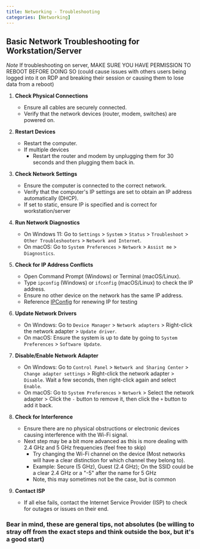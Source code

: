 ```yaml
---
title: Networking - Troubleshooting
categories: [Networking]
---
```


## Basic Network Troubleshooting for Workstation/Server

*Note* If troubleshooting on server, MAKE SURE YOU HAVE PERMISSION TO REBOOT BEFORE DOING SO (could cause issues with others users being logged into it on RDP and breaking their session or causing them to lose data from a reboot)

1. **Check Physical Connections**
    - Ensure all cables are securely connected.
    - Verify that the network devices (router, modem, switches) are powered on.

2. **Restart Devices**
    - Restart the computer.
    - If multiple devices
        - Restart the router and modem by unplugging them for 30 seconds and then plugging them back in.

3. **Check Network Settings**
    - Ensure the computer is connected to the correct network.
    - Verify that the computer's IP settings are set to obtain an IP address automatically (DHCP).
    - If set to static, ensure IP is specified and is correct for workstation/server

4. **Run Network Diagnostics**
    - On Windows 11: Go to `Settings` > `System` > `Status` > `Troubleshoot` > `Other Troubleshooters` > `Network and Internet`.
    - On macOS: Go to `System Preferences` > `Network` > `Assist me` > `Diagnostics`.

5. **Check for IP Address Conflicts**
    - Open Command Prompt (Windows) or Terminal (macOS/Linux).
    - Type `ipconfig` (Windows) or `ifconfig` (macOS/Linux) to check the IP address.
    - Ensure no other device on the network has the same IP address.
    - Reference [IPConfig](https://beforethesurge.github.io/posts/commands-powershell/#ipconfig) for renewing IP for testing

6. **Update Network Drivers**
    - On Windows: Go to `Device Manager` > `Network adapters` > Right-click the network adapter > `Update driver`.
    - On macOS: Ensure the system is up to date by going to `System Preferences` > `Software Update`.

7. **Disable/Enable Network Adapter**
    - On Windows: Go to `Control Panel` > `Network and Sharing Center` > `Change adapter settings` > Right-click the network adapter > `Disable`. Wait a few seconds, then right-click again and select `Enable`.
    - On macOS: Go to `System Preferences` > `Network` > Select the network adapter > Click the `-` button to remove it, then click the `+` button to add it back.

8. **Check for Interference**
    - Ensure there are no physical obstructions or electronic devices causing interference with the Wi-Fi signal.
    - Next step may be a bit more advanced as this is more dealing with 2.4 GHz and 5 GHz frequencies (feel free to skip)
        - Try changing the Wi-Fi channel on the device (Most networks will have a clear distinction for which channel they belong to).
        - Example: Secure (5 GHz), Guest (2.4 GHz); On the SSID could be a clear 2.4 GHz or a "-5" after the name for 5 GHz
        - Note, this may sometimes not be the case, but is common

9. **Contact ISP**
    - If all else fails, contact the Internet Service Provider (ISP) to check for outages or issues on their end.

### Bear in mind, these are general tips, not absolutes (be willing to stray off from the exact steps and think outside the box, but it's a good start)
